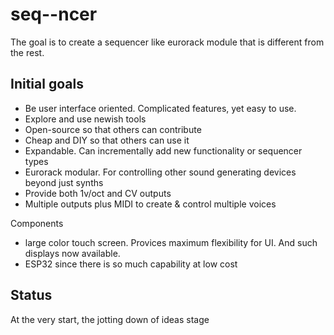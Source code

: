 # seq--ncer
The goal is to create a sequencer like eurorack module that is different from the rest.

## Initial goals
 * Be user interface oriented. Complicated features, yet easy to use.
 * Explore and use newish tools
 * Open-source so that others can contribute
 * Cheap and DIY so that others can use it
 * Expandable. Can incrementally add new functionality or sequencer types
 * Eurorack modular. For controlling other sound generating devices beyond just synths
 * Provide both 1v/oct and CV outputs
 * Multiple outputs plus MIDI to create & control multiple voices

Components
 * large color touch screen. Provices maximum flexibility for UI. And such displays now available.
 * ESP32 since there is so much capability at low cost

## Status
At the very start, the jotting down of ideas stage
